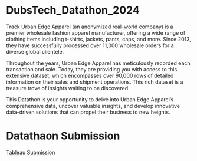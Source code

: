 # DubsTech_Datathon_2024
Track
Urban Edge Apparel (an anonymized real-world company) is a premier wholesale fashion apparel manufacturer, offering a wide range of clothing items including t-shirts, jackets, pants, caps, and more. Since 2013, they have successfully processed over 11,000 wholesale orders for a diverse global clientele.


Throughout the years, Urban Edge Apparel has meticulously recorded each transaction and sale. Today, they are providing you with access to this extensive dataset, which encompasses over 90,000 rows of detailed information on their sales and shipment operations. This rich dataset is a treasure trove of insights waiting to be discovered.


This Datathon is your opportunity to delve into Urban Edge Apparel’s comprehensive data, uncover valuable insights, and develop innovative data-driven solutions that can propel their business to new heights.

# Datathaon Submission

[Tableau Submission](https://public.tableau.com/views/Datathon_24_Dubstech/ProductPerformance?:language=en-US&:sid=&:display_count=n&:origin=viz_share_link)
